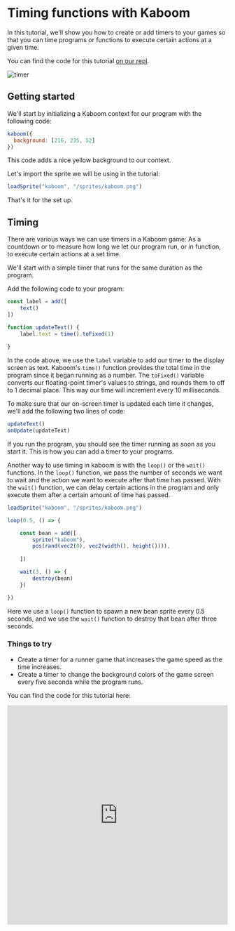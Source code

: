 # Timing functions with Kaboom

In this tutorial, we'll show you how to create or add timers to your games so that you can time programs or functions to execute certain actions at a given time.

You can find the code for this tutorial [on our repl](https://replit.com/@ritza/timer-kaboom).

![timer](timer.png)

## Getting started

We'll start by initializing a Kaboom context for our program with the following code:

```javascript
kaboom({
  background: [216, 235, 52]
})
```

This code adds a nice yellow background to our context. 

Let's import the sprite we will be using in the tutorial:

```javascript
loadSprite("kaboom", "/sprites/kaboom.png")

```

That's it for the set up.

## Timing

There are various ways we can use timers in a Kaboom game: As a countdown or to measure how long we let our program run, or in function, to execute certain actions at a set time.

We'll start with a simple timer that runs for the same duration as the program.

Add the following code to your program:

```javascript
const label = add([
	text()
])

function updateText() {
	label.text = time().toFixed(1)
	
}
```

In the code above, we use the `label` variable to add our timer to the display screen as text. Kaboom's `time()` function provides the total time in the program since it began running as a number. The `toFixed()` variable converts our floating-point timer's values to strings, and rounds them to off to 1 decimal place. This way our time will increment every 10 milliseconds.

To make sure that our on-screen timer is updated each time it changes, we'll add the following two lines of code:

```javascript
updateText()
onUpdate(updateText)
```

If you run the program, you should see the timer running as soon as you start it. This is how you can add a timer to your programs.

Another way to use timing in kaboom is with the `loop()` or the `wait()` functions. In the `loop()` function, we pass the number of seconds we want to wait and the action we want to execute after that time has passed. With the `wait()` function, we can delay certain actions in the program and only execute them after a certain amount of time has passed.

```javascript
loadSprite("kaboom", "/sprites/kaboom.png")

loop(0.5, () => {

	const bean = add([
		sprite("kaboom"),
		pos(rand(vec2(0), vec2(width(), height()))),
    
	])

	wait(3, () => {
		destroy(bean)
	})

})
```

Here we use a `loop()` function to spawn a new bean sprite every 0.5 seconds, and we use the `wait()` function to destroy that bean after three seconds.

### Things to try

* Create a timer for a runner game that increases the game speed as the time increases.
* Create a timer to change the background colors of the game screen every five seconds while the program runs.

You can find the code for this tutorial here:

<iframe frameborder="0" width="100%" height="500px" src="https://replit.com/@ritza/timer-kaboom?embed=true"></iframe>
